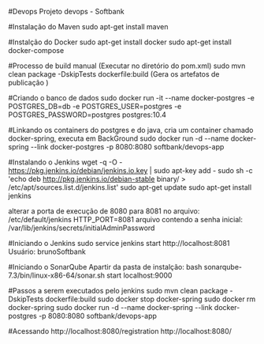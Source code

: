 #Devops
Projeto devops - Softbank

#Instalação do Maven
sudo apt-get install maven

#Instalção do Docker
sudo apt-get install docker
sudo apt-get install docker-compose

#Processo de build manual (Executar no diretório do pom.xml)
sudo mvn clean package -DskipTests dockerfile:build (Gera os artefatos de publicação )

#Criando o banco de dados
sudo docker run -it --name docker-postgres -e POSTGRES_DB=db -e POSTGRES_USER=postgres -e POSTGRES_PASSWORD=postgres postgres:10.4

#Linkando os containers do postgres e do java, cria um container chamado docker-spring, executa em BackGround
sudo docker run -d --name docker-spring --link docker-postgres -p 8080:8080 softbank/devops-app

#Instalando o Jenkins
wget -q -O - https://pkg.jenkins.io/debian/jenkins.io.key | sudo apt-key add -
sudo sh -c 'echo deb http://pkg.jenkins.io/debian-stable binary/ > /etc/apt/sources.list.d/jenkins.list'
sudo apt-get update
sudo apt-get install jenkins

alterar a porta de execução de 8080 para 8081 no arquivo: /etc/default/jenkins	HTTP_PORT=8081
arquivo contendo a senha inicial: /var/lib/jenkins/secrets/initialAdminPassword

#Iniciando o Jenkins
sudo service jenkins start
http://localhost:8081
Usuário: brunoSoftbank

#Iniciando o SonarQube
Apartir da pasta de instalção:
bash sonarqube-7.3/bin/linux-x86-64/sonar.sh start
localhost:9000

#Passos a serem executados pelo jenkins
sudo mvn clean package -DskipTests dockerfile:build
sudo docker stop docker-spring
sudo docker rm docker-spring
sudo docker run -d --name docker-spring --link docker-postgres -p 8080:8080 softbank/devops-app

#Acessando 
http://localhost:8080/registration
http://localhost:8080/
